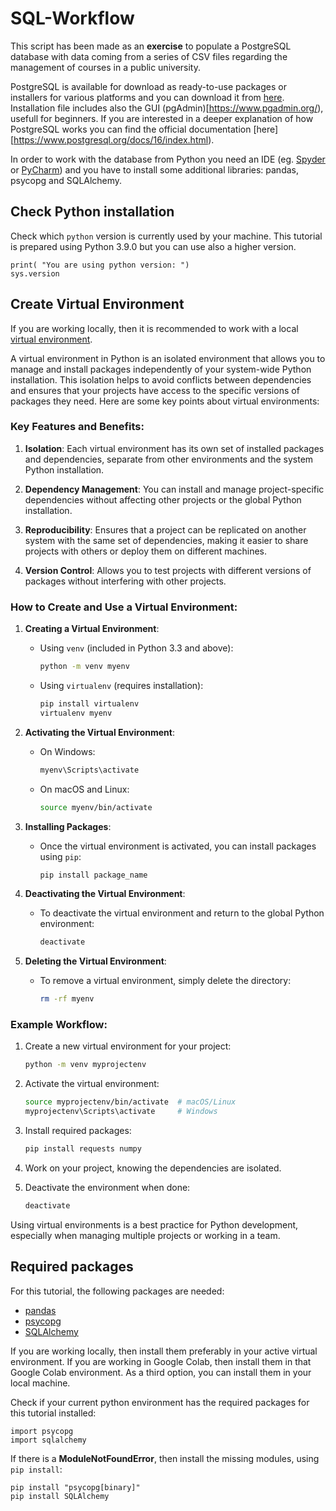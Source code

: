 # SQL-Workflow
This script has been made as an **exercise** to populate a PostgreSQL database with data coming from a series of CSV files regarding the management of courses in a public university.

PostgreSQL is available for download as ready-to-use packages or installers for various platforms and you can download it from [here](https://www.postgresql.org/download/). Installation file includes also the GUI (pgAdmin)[https://www.pgadmin.org/), usefull for beginners. If you are interested in a deeper explanation of how PostgreSQL works you can find the official documentation [here][https://www.postgresql.org/docs/16/index.html).

In order to work with the database from Python you need an IDE (eg. [Spyder](https://www.spyder-ide.org/) or [PyCharm](https://www.jetbrains.com/pycharm/)) and you have to install some additional libraries: pandas, psycopg and SQLAlchemy.

## Check Python installation
Check which `python` version is currently used by your machine. This tutorial is prepared using Python 3.9.0 but you can use also a higher version.

```import sys
print( "You are using python version: ")
sys.version
```
## Create Virtual Environment
If you are working locally, then it is recommended to work with a local [virtual environment](https://docs.python.org/3/library/venv.html).

A virtual environment in Python is an isolated environment that allows you to manage and install packages independently of your system-wide Python installation. This isolation helps to avoid conflicts between dependencies and ensures that your projects have access to the specific versions of packages they need. Here are some key points about virtual environments:

### Key Features and Benefits:

1. **Isolation**: Each virtual environment has its own set of installed packages and dependencies, separate from other environments and the system Python installation.

2. **Dependency Management**: You can install and manage project-specific dependencies without affecting other projects or the global Python installation.

3. **Reproducibility**: Ensures that a project can be replicated on another system with the same set of dependencies, making it easier to share projects with others or deploy them on different machines.

4. **Version Control**: Allows you to test projects with different versions of packages without interfering with other projects.

### How to Create and Use a Virtual Environment:

1. **Creating a Virtual Environment**:
   - Using `venv` (included in Python 3.3 and above):
     ```sh
     python -m venv myenv
     ```
   - Using `virtualenv` (requires installation):
     ```sh
     pip install virtualenv
     virtualenv myenv
     ```

2. **Activating the Virtual Environment**:
   - On Windows:
     ```sh
     myenv\Scripts\activate
     ```
   - On macOS and Linux:
     ```sh
     source myenv/bin/activate
     ```

3. **Installing Packages**:
   - Once the virtual environment is activated, you can install packages using `pip`:
     ```sh
     pip install package_name
     ```

4. **Deactivating the Virtual Environment**:
   - To deactivate the virtual environment and return to the global Python environment:
     ```sh
     deactivate
     ```

5. **Deleting the Virtual Environment**:
   - To remove a virtual environment, simply delete the directory:
     ```sh
     rm -rf myenv
     ```

### Example Workflow:

1. Create a new virtual environment for your project:
   ```sh
   python -m venv myprojectenv
   ```

2. Activate the virtual environment:
   ```sh
   source myprojectenv/bin/activate  # macOS/Linux
   myprojectenv\Scripts\activate     # Windows
   ```

3. Install required packages:
   ```sh
   pip install requests numpy
   ```

4. Work on your project, knowing the dependencies are isolated.

5. Deactivate the environment when done:
   ```sh
   deactivate
   ```

Using virtual environments is a best practice for Python development, especially when managing multiple projects or working in a team.

## Required packages
For this tutorial, the following packages are needed:
- [pandas](https://pandas.pydata.org/)
- [psycopg](https://www.psycopg.org/)
- [SQLAlchemy](https://www.sqlalchemy.org/)

If you are working locally, then install them preferably in your active virtual environment. If you are working in Google Colab, then install them in that Google Colab environment. As a third option, you can install them in your local machine.

Check if your current python environment has the required packages for this tutorial installed:

```import pandas
import psycopg
import sqlalchemy
```

If there is a **ModuleNotFoundError**, then install the missing modules, using `pip install`:

```pip install pandas
pip install "psycopg[binary]"
pip install SQLAlchemy
```
